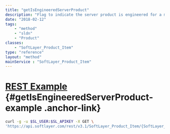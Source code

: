 ```yaml
---
title: "getIsEngineeredServerProduct"
description: "Flag to indicate the server product is engineered for a multi-server solution. (Deprecated)"
date: "2018-02-12"
tags:
    - "method"
    - "sldn"
    - "Product"
classes:
    - "SoftLayer_Product_Item"
type: "reference"
layout: "method"
mainService : "SoftLayer_Product_Item"
---
```


# [REST Example](#getIsEngineeredServerProduct-example) <a href="/article/rest/"><i class="fas fa-question"></i></a> {#getIsEngineeredServerProduct-example .anchor-link} 
```bash
curl -g -u $SL_USER:$SL_APIKEY -X GET \
'https://api.softlayer.com/rest/v3.1/SoftLayer_Product_Item/{SoftLayer_Product_ItemID}/getIsEngineeredServerProduct'
```
